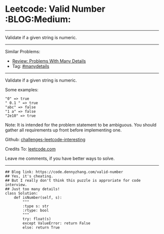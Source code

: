 # Leetcode: Valid Number     :BLOG:Medium:


---

Validate if a given string is numeric.  

---

Similar Problems:  
-   [Review: Problems With Many Details](https://code.dennyzhang.com/review-manydetails)
-   Tag: [#manydetails](https://code.dennyzhang.com/tag/manydetails)

---

Validate if a given string is numeric.  

Some examples:  

    "0" => true
    " 0.1 " => true
    "abc" => false
    "1 a" => false
    "2e10" => true

Note: It is intended for the problem statement to be ambiguous. You should gather all requirements up front before implementing one.  

Github: [challenges-leetcode-interesting](https://github.com/DennyZhang/challenges-leetcode-interesting/tree/master/valid-number)  

Credits To: [leetcode.com](https://leetcode.com/problems/valid-number/description/)  

Leave me comments, if you have better ways to solve.  

---

    ## Blog link: https://code.dennyzhang.com/valid-number
    ## Yes, it's cheating.
    ## But I really don't think this puzzle is approriate for code interview.
    ## Just too many details!
    class Solution:
        def isNumber(self, s):
            """
            :type s: str
            :rtype: bool
            """
            try: float(s)
            except ValueError: return False
            else: return True